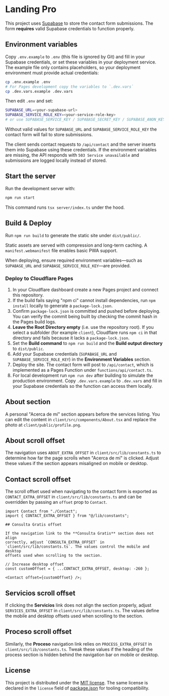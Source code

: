# Landing Pro

This project uses [Supabase](https://supabase.com) to store the contact form submissions. The form **requires** valid Supabase credentials to function properly.

## Environment variables

Copy `.env.example` to `.env` (this file is ignored by Git) and fill in your Supabase credentials, or set these variables in your deployment service. The example file only contains placeholders, so your deployment environment must provide actual credentials:


```bash
cp .env.example .env
# For Pages development copy the variables to `.dev.vars`
cp .dev.vars.example .dev.vars
```

Then edit `.env` and set:

```bash
SUPABASE_URL=<your-supabase-url>
SUPABASE_SERVICE_ROLE_KEY=<your-service-role-key>
# or use SUPABASE_SERVICE_KEY / SUPABASE_SECRET_KEY / SUPABASE_ANON_KEY
```

Without valid values for `SUPABASE_URL` and `SUPABASE_SERVICE_ROLE_KEY` the
contact form will fail to store submissions.

The client sends contact requests to `/api/contact` and the server inserts them into Supabase using these credentials. If the environment variables are missing, the API responds with `503 Service unavailable` and submissions are logged locally instead of stored.

## Start the server

Run the development server with:

```bash
npm run start
```
This command runs `tsx server/index.ts` under the hood.

## Build & Deploy

Run `npm run build` to generate the static site under `dist/public/`.

Static assets are served with compression and long-term caching. A
`manifest.webmanifest` file enables basic PWA support.

When deploying, ensure required environment variables—such as `SUPABASE_URL` and
`SUPABASE_SERVICE_ROLE_KEY`—are provided.

### Deploy to Cloudflare Pages

1. In your Cloudflare dashboard create a new Pages project and connect this
   repository.
2. If the build fails saying "npm ci" cannot install dependencies, run `npm install` locally to generate a `package-lock.json`.
3. Confirm `package-lock.json` is committed and pushed before deploying. You can
   verify the commit being built by checking the commit hash in the Pages build logs.
4. **Leave the Root Directory empty** (i.e. use the repository root). If you
   select a subfolder (for example `client`), Cloudflare runs `npm ci` in that
   directory and fails because it lacks a `package-lock.json`.
5. Set the **Build command** to `npm run build` and the **Build output
   directory** to `dist/public`.
6. Add your Supabase credentials (`SUPABASE_URL` and
   `SUPABASE_SERVICE_ROLE_KEY`) in the **Environment Variables** section.
7. Deploy the site. The contact form will post to `/api/contact`, which is
   implemented as a Pages Function under `functions/api/contact.ts`.
8. For local development run `npm run dev` after building to simulate the
   production environment. Copy `.dev.vars.example` to `.dev.vars` and fill in
   your Supabase credentials so the function can access them locally.
   
## About section

A personal "Acerca de mí" section appears before the services listing. You can edit the content in `client/src/components/About.tsx` and replace the photo at `client/public/profile.png`.

## About scroll offset

The navigation uses `ABOUT_EXTRA_OFFSET` in `client/src/lib/constants.ts` to
determine how far the page scrolls when "Acerca de mí" is clicked. Adjust these
values if the section appears misaligned on mobile or desktop.

## Contact scroll offset

The scroll offset used when navigating to the contact form is exported as `CONTACT_EXTRA_OFFSET` in `client/src/lib/constants.ts` and can be overridden by passing an `offset` prop to `Contact`.

```tsx
import Contact from "./Contact";
import { CONTACT_EXTRA_OFFSET } from "@/lib/constants";

## Consulta Gratis offset

If the navigation link to the **Consulta Gratis** section does not align
correctly, adjust `CONSULTA_EXTRA_OFFSET` in
`client/src/lib/constants.ts`. The values control the mobile and desktop
offsets used when scrolling to the section.

// Increase desktop offset
const customOffset = { ...CONTACT_EXTRA_OFFSET, desktop: -260 };

<Contact offset={customOffset} />;
```

## Servicios scroll offset

If clicking the **Servicios** link does not align the section properly,
adjust `SERVICES_EXTRA_OFFSET` in `client/src/lib/constants.ts`. The values
define the mobile and desktop offsets used when scrolling to the section.

## Proceso scroll offset

Similarly, the **Proceso** navigation link relies on `PROCESS_EXTRA_OFFSET` in
`client/src/lib/constants.ts`. Tweak these values if the heading of the process
section is hidden behind the navigation bar on mobile or desktop.

## License

This project is distributed under the [MIT license](LICENSE). The same license is
declared in the `license` field of [package.json](package.json) for tooling
compatibility.
